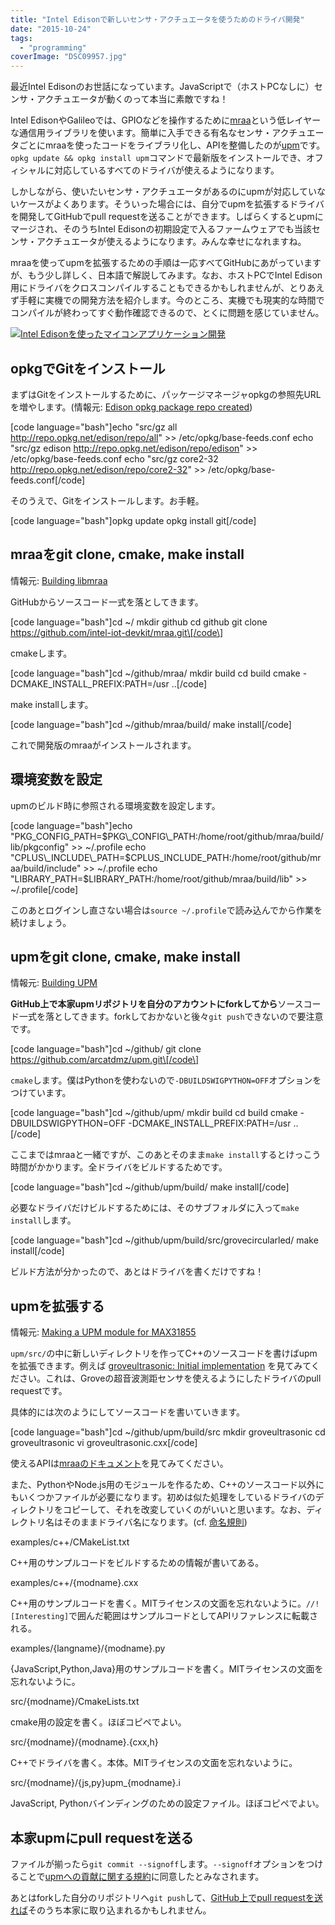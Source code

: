 ```yaml
---
title: "Intel Edisonで新しいセンサ・アクチュエータを使うためのドライバ開発"
date: "2015-10-24"
tags: 
  - "programming"
coverImage: "DSC09957.jpg"
---
```


最近Intel Edisonのお世話になっています。JavaScriptで（ホストPCなしに）センサ・アクチュエータが動くのって本当に素敵ですね！

Intel EdisonやGalileoでは、GPIOなどを操作するために[mraa](https://github.com/intel-iot-devkit/mraa)という低レイヤーな通信用ライブラリを使います。簡単に入手できる有名なセンサ・アクチュエータごとにmraaを使ったコードをライブラリ化し、APIを整備したのが[upm](https://github.com/intel-iot-devkit/upm)です。`opkg update && opkg install upm`コマンドで最新版をインストールでき、オフィシャルに対応しているすべてのドライバが使えるようになります。

しかしながら、使いたいセンサ・アクチュエータがあるのにupmが対応していないケースがよくあります。そういった場合には、自分でupmを拡張するドライバを開発してGitHubでpull requestを送ることができます。しばらくするとupmにマージされ、そのうちIntel Edisonの初期設定で入るファームウェアでも当該センサ・アクチュエータが使えるようになります。みんな幸せになれますね。

mraaを使ってupmを拡張するための手順は一応すべてGitHubにあがっていますが、もう少し詳しく、日本語で解説してみます。なお、ホストPCでIntel Edison用にドライバをクロスコンパイルすることもできるかもしれませんが、とりあえず手軽に実機での開発方法を紹介します。今のところ、実機でも現実的な時間でコンパイルが終わってすぐ動作確認できるので、とくに問題を感じていません。

[![Intel Edisonを使ったマイコンアプリケーション開発](/images/DSC09957-1024x512.jpg)](http://junkato.jp/ja/blog/wp-content/uploads/2015/10/DSC09957.jpg)

## opkgでGitをインストール

まずはGitをインストールするために、パッケージマネージャopkgの参照先URLを増やします。(情報元: [Edison opkg package repo created](https://communities.intel.com/thread/55692))

\[code language="bash"\]echo "src/gz all http://repo.opkg.net/edison/repo/all" >> /etc/opkg/base-feeds.conf echo "src/gz edison http://repo.opkg.net/edison/repo/edison" >> /etc/opkg/base-feeds.conf echo "src/gz core2-32 http://repo.opkg.net/edison/repo/core2-32" >> /etc/opkg/base-feeds.conf\[/code\]

そのうえで、Gitをインストールします。お手軽。

\[code language="bash"\]opkg update opkg install git\[/code\]

## mraaをgit clone, cmake, make install

情報元: [Building libmraa](https://github.com/intel-iot-devkit/mraa/blob/master/docs/building.md)

GitHubからソースコード一式を落としてきます。

\[code language="bash"\]cd ~/ mkdir github cd github git clone https://github.com/intel-iot-devkit/mraa.git\[/code\]

cmakeします。

\[code language="bash"\]cd ~/github/mraa/ mkdir build cd build cmake -DCMAKE\_INSTALL\_PREFIX:PATH=/usr ..\[/code\]

make installします。

\[code language="bash"\]cd ~/github/mraa/build/ make install\[/code\]

これで開発版のmraaがインストールされます。

## 環境変数を設定

upmのビルド時に参照される環境変数を設定します。

\[code language="bash"\]echo "PKG\_CONFIG\_PATH=$PKG\_CONFIG\_PATH:/home/root/github/mraa/build/lib/pkgconfig" >> ~/.profile echo "CPLUS\_INCLUDE\_PATH=$CPLUS\_INCLUDE\_PATH:/home/root/github/mraa/build/include" >> ~/.profile echo "LIBRARY\_PATH=$LIBRARY\_PATH:/home/root/github/mraa/build/lib" >> ~/.profile\[/code\]

このあとログインし直さない場合は`source ~/.profile`で読み込んでから作業を続けましょう。

## upmをgit clone, cmake, make install

情報元: [Building UPM](http://iotdk.intel.com/docs/master/upm/building.html)

**GitHub上で本家upmリポジトリを自分のアカウントにforkしてから**ソースコード一式を落としてきます。forkしておかないと後々`git push`できないので要注意です。

\[code language="bash"\]cd ~/github/ git clone https://github.com/arcatdmz/upm.git\[/code\]

`cmake`します。僕はPythonを使わないので`-DBUILDSWIGPYTHON=OFF`オプションをつけています。

\[code language="bash"\]cd ~/github/upm/ mkdir build cd build cmake -DBUILDSWIGPYTHON=OFF -DCMAKE\_INSTALL\_PREFIX:PATH=/usr ..\[/code\]

ここまではmraaと一緒ですが、このあとそのまま`make install`するとけっこう時間がかかります。全ドライバをビルドするためです。

\[code language="bash"\]cd ~/github/upm/build/ make install\[/code\]

必要なドライバだけビルドするためには、そのサブフォルダに入って`make install`します。

\[code language="bash"\]cd ~/github/upm/build/src/grovecircularled/ make install\[/code\]

ビルド方法が分かったので、あとはドライバを書くだけですね！

## upmを拡張する

情報元: [Making a UPM module for MAX31855](http://iotdk.intel.com/docs/master/upm/max31855.html)

`upm/src/`の中に新しいディレクトリを作ってC++のソースコードを書けばupmを拡張できます。例えば [groveultrasonic: Initial implementation](https://github.com/arcatdmz/upm/commit/add313ad6bbcd2ac4e7d4177b2beb9fd408b57d3) を見てみてください。これは、Groveの超音波測距センサを使えるようにしたドライバのpull requestです。

具体的には次のようにしてソースコードを書いていきます。

\[code language="bash"\]cd ~/github/upm/build/src mkdir groveultrasonic cd groveultrasonic vi groveultrasonic.cxx\[/code\]

使えるAPIは[mraaのドキュメント](http://iotdk.intel.com/docs/master/mraa/)を見てみてください。

また、PythonやNode.js用のモジュールを作るため、C++のソースコード以外にもいくつかファイルが必要になります。初めは似た処理をしているドライバのディレクトリをコピーして、それを改変していくのがいいと思います。なお、ディレクトリ名はそのままドライバ名になります。(cf. [命名規則](http://iotdk.intel.com/docs/master/upm/naming.html))

examples/c++/CMakeList.txt

C++用のサンプルコードをビルドするための情報が書いてある。

examples/c++/{modname}.cxx

C++用のサンプルコードを書く。MITライセンスの文面を忘れないように。`//! [Interesting]`で囲んだ範囲はサンプルコードとしてAPIリファレンスに転載される。

examples/{langname}/{modname}.py

{JavaScript,Python,Java}用のサンプルコードを書く。MITライセンスの文面を忘れないように。

src/{modname}/CmakeLists.txt

cmake用の設定を書く。ほぼコピペでよい。

src/{modname}/{modname}.{cxx,h}

C++でドライバを書く。本体。MITライセンスの文面を忘れないように。

src/{modname}/{js,py}upm\_{modname}.i

JavaScript, Pythonバインディングのための設定ファイル。ほぼコピペでよい。

## 本家upmにpull requestを送る

ファイルが揃ったら`git commit --signoff`します。`--signoff`オプションをつけることで[upmへの貢献に関する規約](http://iotdk.intel.com/docs/master/upm/contributions.html)に同意したとみなされます。

あとはforkした自分のリポジトリへ`git push`して、[GitHub上でpull requestを送れば](https://github.com/intel-iot-devkit/upm/pull/298)そのうち本家に取り込まれるかもしれません。
